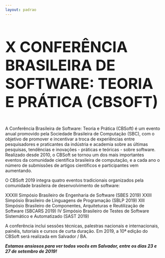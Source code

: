 ```yaml
---
layout: padrao
---
```


<section class="sample-text-area">
    <div class="container">
      <h3 class="text-center text-black mb-25" style="font-size:5vmin;">X CONFERÊNCIA BRASILEIRA DE SOFTWARE: TEORIA E PRÁTICA (CBSOFT)</h3>
      <div class="text-justify text-black">
        <p>A Conferência Brasileira de Software: Teoria e Prática (CBSoft) é um evento anual promovido pela Sociedade Brasileira de Computação (SBC), com o objetivo de promover e incentivar a troca de experiências entre pesquisadores e praticantes da indústria e academia sobre as últimas pesquisas, tendências e inovações - práticas e teóricas - sobre software. Realizado desde 2010, o CBSoft se tornou um dos mais importantes eventos da comunidade científica brasileira de computação, e a cada ano o número de submissões de artigos científicos e participantes vem aumentando.</p>
        <p>O CBSoft 2019 integra quatro eventos tradicionais organizados pela comunidade brasileira de desenvolvimento de software:</p>
        <p>XXXIII Simpósio Brasileiro de Engenharia de Software (SBES 2019) XXIII Simpósio Brasileiro de Linguagens de Programação (SBLP 2019) XIII Simpósio Brasileiro de Componentes, Arquiteturas e Reutilização de Software (SBCARS 2019) IV Simpósio Brasileiro de Testes de Software Sistemático e Automatizado (SAST 2019)</p>
        <p>A conferência inclui sessões técnicas, palestras nacionais e internacionais, painéis, tutoriais e cursos de curta duração. Em 2019, a 10ª edição do CBSoft será realizada em Salvador / BA.</p>
        <p><strong><em>Estamos ansiosos para ver todos vocês em Salvador, entre os dias 23 e 27 de setembro de 2019!</em></strong></p>
        <!-- <p>Elisa, Rosana, Valter, Auri, Daniel, and Lucas.</p> -->
      </div>
    </div>
  </section>
  <br>
  